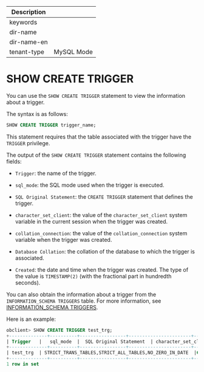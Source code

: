 | Description   |                 |
|---------------|-----------------|
| keywords      |                 |
| dir-name      |                 |
| dir-name-en   |                 |
| tenant-type   | MySQL Mode      |

# SHOW CREATE TRIGGER


You can use the `SHOW CREATE TRIGGER` statement to view the information about a trigger.

The syntax is as follows:

```sql
SHOW CREATE TRIGGER trigger_name;
```


This statement requires that the table associated with the trigger have the `TRIGGER` privilege.

The output of the `SHOW CREATE TRIGGER` statement contains the following fields:

* `Trigger`: the name of the trigger.

* `sql_mode`: the SQL mode used when the trigger is executed.

* `SQL Original Statement`: the `CREATE TRIGGER` statement that defines the trigger.

* `character_set_client`: the value of the `character_set_client` system variable in the current session when the trigger was created.

* `collation_connection`: the value of the `collation_connection` system variable when the trigger was created.

* `Database Collation`: the collation of the database to which the trigger is associated.

* `Created`: the date and time when the trigger was created. The type of the value is `TIMESTAMP(2)` (with the fractional part in hundredth seconds).


You can also obtain the information about a trigger from the `INFORMATION_SCHEMA TRIGGERS` table. For more information, see [INFORMATION_SCHEMA TRIGGERS](../800.information-schema-dictionary-view-mysql/300.information-schema-triggers-mysql.md).

Here is an example:

```sql
obclient> SHOW CREATE TRIGGER test_trg;
+--------------+----------+-----------------+-----------------------+----------------------+--------------------+
| Trigger   |   sql_mode  |  SQL Original Statement  | character_set_client  | collation_connection | Database Collation |
+--------------+----------+-----------------+-----------------------+----------------------+--------------------+
| test_trg  | STRICT_TRANS_TABLES,STRICT_ALL_TABLES,NO_ZERO_IN_DATE  |CREATE TRIGGER test_trg BEFORE UPDATE ON test FOR EACH ROW BEGIN IF NEW.user_num < 1 THENSET NEW.user_num  = 1; ELSEIF NEW.user_num > 45 THEN SET NEW.user_num= 45; END IF;END |       utf8mb4         | utf8mb4              | utf8mb4            |
+--------------+----------+-----------------+-----------------------+----------------------+--------------------+--------+
1 row in set
```
